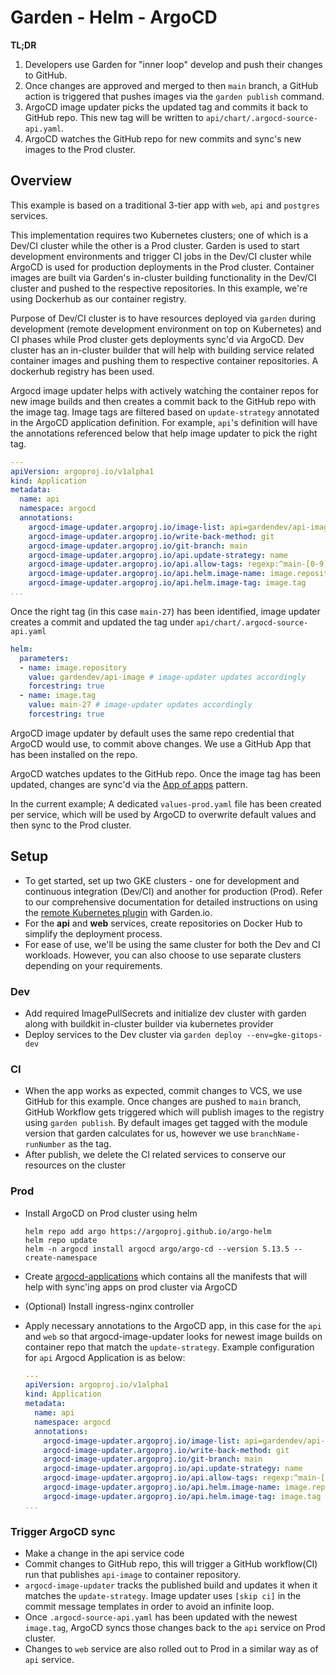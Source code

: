 # Garden - Helm - ArgoCD


__TL;DR__

1. Developers use Garden for "inner loop" develop and push their changes to GitHub.
2. Once changes are approved and merged to then `main` branch, a GitHub action is triggered that pushes images via the `garden publish` command.
3. ArgoCD image updater picks the updated tag and commits it back to GitHub repo. This new tag will be written to `api/chart/.argocd-source-api.yaml`.
4. ArgoCD watches the GitHub repo for new commits and sync's new images to the Prod cluster.

## Overview

This example is based on a traditional 3-tier app with `web`, `api` and `postgres` services.

This implementation requires two Kubernetes clusters; one of which is a Dev/CI cluster while the other is a Prod cluster. Garden is used to start development environments and trigger CI jobs in the Dev/CI cluster while ArgoCD is used for production deployments in the Prod cluster. Container images are built via Garden's in-cluster building functionality in the Dev/CI cluster and pushed to the respective repositories. In this example, we're using Dockerhub as our container registry.

Purpose of Dev/CI cluster is to have resources deployed via `garden` during development (remote development environment on top on Kubernetes) and CI phases  while Prod cluster gets deployments sync'd via ArgoCD. Dev cluster has an in-cluster builder that will help with building service related container images and pushing them to respective container repositories. A dockerhub registry has been used.

Argocd image updater helps with actively watching the container repos for new image builds and then creates a commit back to the GitHub repo with the image tag. Image tags are filtered based on `update-strategy` annotated in the ArgoCD application definition. For example, `api`'s definition will have the annotations referenced below that help image updater to pick the right tag.
```yaml
---
apiVersion: argoproj.io/v1alpha1
kind: Application
metadata:
  name: api
  namespace: argocd
  annotations:
    argocd-image-updater.argoproj.io/image-list: api=gardendev/api-image # update according to your registry-namespace/image
    argocd-image-updater.argoproj.io/write-back-method: git
    argocd-image-updater.argoproj.io/git-branch: main
    argocd-image-updater.argoproj.io/api.update-strategy: name
    argocd-image-updater.argoproj.io/api.allow-tags: regexp:^main-[0-9]+$ # update according to your image tag
    argocd-image-updater.argoproj.io/api.helm.image-name: image.repository
    argocd-image-updater.argoproj.io/api.helm.image-tag: image.tag
...
```

Once the right tag (in this case `main-27`) has been identified, image updater creates a commit and updated the tag under `api/chart/.argocd-source-api.yaml`
```yaml
helm:
  parameters:
  - name: image.repository
    value: gardendev/api-image # image-updater updates accordingly
    forcestring: true
  - name: image.tag
    value: main-27 # image-updater updates accordingly
    forcestring: true
```
ArgoCD image updater by default uses the same repo credential that ArgoCD would use, to commit above changes. We use a GitHub App that has been installed on the repo.

ArgoCD watches updates to the GitHub repo. Once the image tag has been updated, changes are sync'd via the [App of apps](https://argo-cd.readthedocs.io/en/stable/operator-manual/cluster-bootstrapping/#app-of-apps-pattern) pattern. 

In the current example; A dedicated `values-prod.yaml` file has been created per service, which will be used by ArgoCD to overwrite default values and then sync to the Prod cluster.

## Setup
- To get started, set up two GKE clusters - one for development and continuous integration (Dev/CI) and another for production (Prod). Refer to our comprehensive documentation for detailed instructions on using the [remote Kubernetes plugin](https://docs.garden.io/kubernetes-plugins/remote-k8s) with Garden.io.
- For the __api__ and __web__ services, create repositories on Docker Hub to simplify the deployment process.
- For ease of use, we'll be using the same cluster for both the Dev and CI workloads. However, you can also choose to use separate clusters depending on your requirements.

### Dev
- Add required ImagePullSecrets and initialize dev cluster with garden along with buildkit in-cluster builder via kubernetes provider
- Deploy services to the Dev cluster via `garden deploy --env=gke-gitops-dev`

### CI
- When the app works as expected, commit changes to VCS, we use GitHub for this example. Once changes are pushed to `main` branch, GitHub Workflow gets triggered which will publish images to the registry using `garden publish`. By default images get tagged with the module version that garden calculates for us, however we use `branchName-runNumber` as the tag.
- After publish, we delete the CI related services to conserve our resources on the cluster

### Prod
- Install ArgoCD on Prod cluster using helm

  ```
  helm repo add argo https://argoproj.github.io/argo-helm
  helm repo update
  helm -n argocd install argocd argo/argo-cd --version 5.13.5 --create-namespace
  ```
- Create [argocd-applications](https://github.com/garden-io/garden/tree/main/examples/argocd/argocd-applications) which contains all the manifests that will help with sync'ing apps on prod cluster via ArgoCD
- (Optional) Install ingress-nginx controller
- Apply necessary annotations to the ArgoCD app, in this case for the `api` and `web` so that argocd-image-updater looks for newest image builds on container repo that match the `update-strategy`. Example configuration for `api` Argocd Application is as below:
  ```yaml
  ---
  apiVersion: argoproj.io/v1alpha1
  kind: Application
  metadata:
    name: api
    namespace: argocd
    annotations:
      argocd-image-updater.argoproj.io/image-list: api=gardendev/api-image # update according to your registry-namespace/image
      argocd-image-updater.argoproj.io/write-back-method: git
      argocd-image-updater.argoproj.io/git-branch: main
      argocd-image-updater.argoproj.io/api.update-strategy: name
      argocd-image-updater.argoproj.io/api.allow-tags: regexp:^main-[0-9]+$ # update according to your image tag
      argocd-image-updater.argoproj.io/api.helm.image-name: image.repository
      argocd-image-updater.argoproj.io/api.helm.image-tag: image.tag
  ...
  ```

### Trigger ArgoCD sync
- Make a change in the api service code
- Commit changes to GitHub repo, this will trigger a GitHub workflow(CI) run that publishes `api-image` to container repository.
- `argocd-image-updater` tracks the published build and updates it when it matches the `update-strategy`. Image updater uses `[skip ci]` in the commit message templates in order to avoid an infinite loop.
- Once `.argocd-source-api.yaml` has been updated with the newest `image.tag`, ArgoCD syncs those changes back to the `api` service on Prod cluster.
- Changes to `web` service are also rolled out to Prod in a similar way as of `api` service.
